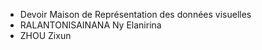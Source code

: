 * Devoir Maison de Représentation des données visuelles 
* RALANTONISAINANA Ny Elanirina
* ZHOU Zixun

